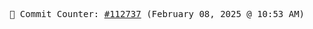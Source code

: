 <p align="center">
    <samp>
        📮 Commit Counter: <a href="https://github.com/Javascript-void0/Javascript-void0/commits/main">#112737</a> (February 08, 2025 @ 10:53 AM)
    </samp>
</p>